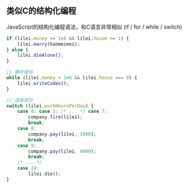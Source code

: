
## 类似C的结构化编程

JavaScript的结构化编程语法，和C语言非常相似 (if / for / while / switch)

```javascript
if (lilei.money >= 1e6 && lilei.house >= 1) {
	lilei.marry(hanmeimei);
} else {
	lilei.dieAlone();
}

// 循环语句
while (lilei.money < 1e6 && lilei.house === 0) {
	lilei.writeCodes();
}

// 选择语句
switch (lilei.workHoursPerDay) {
	case 0: case 1: /* ... */ case 7:
		company.fire(lilei);
		break;
	case 8:
		company.pay(lilei, 3000);
		break;
	case 9:
		company.pay(lilei, 4000);
		break;
	/* ... */
	case 24:
		lilei.die();
}
```
